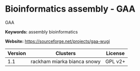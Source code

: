 # Bioinformatics assembly - GAA

GAA

**Keywords:** assembly bioinformatics

**Website:** <https://sourceforge.net/projects/gaa-wugi>

| Version | Clusters | License |
| ------- | -------- | ------- |
| 1.1 | rackham miarka bianca snowy | GPL v2+ |
